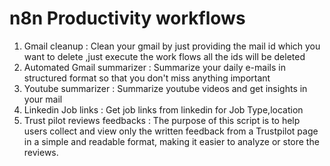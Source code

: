 # n8n Productivity workflows

1. Gmail cleanup : Clean your gmail by just providing the mail id which you want to delete ,just execute the work flows all the ids will be deleted
2. Automated Gmail summarizer : Summarize your daily e-mails in structured format so that you don't miss anything important
3. Youtube summarizer : Summarize youtube videos and get insights in your mail
4. Linkedin Job links : Get job links from linkedin for Job Type,location
5. Trust pilot reviews feedbacks : The purpose of this script is to help users collect and view only the written feedback from a Trustpilot page in a simple and readable format, making it easier to analyze or store the reviews.

